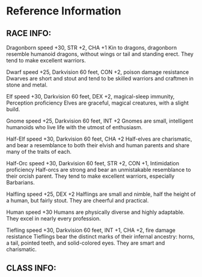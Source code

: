 # Reference Information

## RACE INFO:

Dragonborn
speed +30, STR +2, CHA +1
Kin to dragons, dragonborn resemble humanoid dragons, without wings or tail and standing erect. They tend to make excellent warriors.

Dwarf
speed +25, Darkvision 60 feet, CON +2, poison damage resistance
Dwarves are short and stout and tend to be skilled warriors and craftmen in stone and metal.

Elf
speed +30, Darkvision 60 feet, DEX +2, magical-sleep immunity, Perception proficiency
Elves are graceful, magical creatures, with a slight build.

Gnome
speed +25, Darkvision 60 feet, INT +2
Gnomes are small, intelligent humanoids who live life with the utmost of enthusiasm.

Half-Elf
speed +30, Darkvision 60 feet, CHA +2
Half-elves are charismatic, and bear a resemblance to both their elvish and human parents and share many of the traits of each.

Half-Orc
speed +30, Darkvision 60 feet, STR +2, CON +1, Intimidation proficiency
Half-orcs are strong and bear an unmistakable resemblance to their orcish parent. They tend to make excellent warriors, especially Barbarians.

Halfling
speed +25, DEX +2
Halflings are small and nimble, half the height of a human, but fairly stout. They are cheerful and practical.

Human
speed +30
Humans are physically diverse and highly adaptable. They excel in nearly every profession.

Tiefling
speed +30, Darkvision 60 feet, INT +1, CHA +2, fire damage resistance
Tieflings bear the distinct marks of their infernal ancestry: horns, a tail, pointed teeth, and solid-colored eyes. They are smart and charismatic.

## CLASS INFO: 